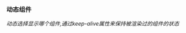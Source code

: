 ### 动态组件
*动态选择显示哪个组件,通过keep-alive属性来保持被渲染过的组件的状态*
<component :is="which_to_show" keep-alive></component>

<script>

  data:{
    which_to_show:"one"
  },
  methods:{
    toshow = ()=>{
      var arr = ["first", "second", "third"];  
      var index = arr.indexOf(this.which_to_show);  
      if (index < 2) {  
        this.which_to_show = arr[index + 1];  
      } else {  
        this.which_to_show = arr[0];  
      }  
    }
  },
  components:{
    first:{
      template:"<div>这里是子组件一</div>"
    },
    second:{},
    third:{}
  }


</script>